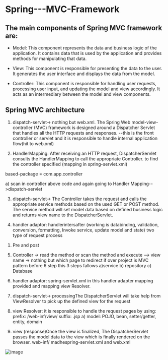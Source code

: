 # Spring---MVC-Framework

## The main components of Spring MVC framework are:

- Model: This component represents the data and business logic of the application. It contains data that is used by the application and provides methods for manipulating that data.

- View: This component is responsible for presenting the data to the user. It generates the user interface and displays the data from the model.

- Controller: This component is responsible for handling user requests, processing user input, and updating the model and view accordingly. It acts as an intermediary between the model and view components.

## Spring MVC architecture

1. dispatch-servlet->
nothing but web.xml.
The Spring Web model-view-controller (MVC) framework is designed around a Dispatcher Servlet that handles all the HTTP requests and responses. --this is the front controller or servlet and it is responsible to handle internal application flow(hit to web.xml)

2. HandlerMapping:
After receiving an HTTP request, DispatcherServlet consults the HandlerMapping to call the appropriate Controller. to find the controller specified (mapping in spring-servlet.xml)

<beans xsd>	based-package = com.app.controller

a) scan in controller above code and again going to Handler Mapping-->dispatch-servlet

3. dispatch-servlet->
The Controller takes the request and calls the appropriate service methods based on the used GET or POST method. The service method will set model data based on defined business logic and returns view name to the DispatcherServlet.

4. handler adaptor:
handlerintersafter (working is databinding, validation, conversion, formatting, Invoke service, update model and state) two type of request process
1)	Pre and post 

5. Controller -> read the method or scan the method and execute   --> view name -> nothing but which page to redirect 
	if over project is MVC pattern before 6 step this 3 steps fallows
	a)service
	b) repository
	c) Database
6. handler adaptor:
spring-servlet.xml in this handler adapter mapping provided and mapping view Resolver.

7. dispatch-servlet->
processingThe DispatcherServlet will take help from ViewResolver to pick up the defined view for the request

8. view Resolver: 
it is responsible to handle the request pages
	by using: prefix: /web-inf/view/	suffix: .jsp
a) model: POJO, bean, setter/getter, entity, domain

9. view
(response)Once the view is finalized, The DispatcherServlet passes the model data to the view which is finally rendered on the browser.
web-inf/ madhespring-servlet.xml and web.xml

![image](https://user-images.githubusercontent.com/73180409/228178042-dbaca302-53a0-4258-84df-566b21aa99b0.png)
